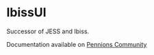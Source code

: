 # IbissUI
Successor of JESS and Ibiss.

Documentation available on [Pennions Community](https://pennions.github.io/Community/)
